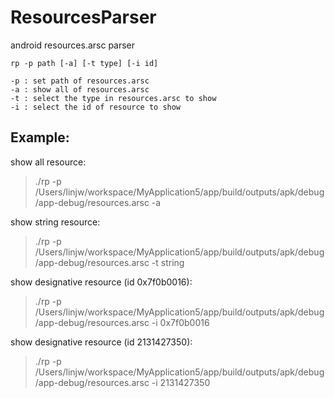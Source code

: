 # ResourcesParser

android resources.arsc parser

```
rp -p path [-a] [-t type] [-i id]

-p : set path of resources.arsc
-a : show all of resources.arsc
-t : select the type in resources.arsc to show
-i : select the id of resource to show
```

## Example:

show all resource:

> ./rp -p /Users/linjw/workspace/MyApplication5/app/build/outputs/apk/debug/app-debug/resources.arsc -a

show string resource:

> ./rp -p /Users/linjw/workspace/MyApplication5/app/build/outputs/apk/debug/app-debug/resources.arsc -t string

show designative resource (id 0x7f0b0016):

> ./rp -p /Users/linjw/workspace/MyApplication5/app/build/outputs/apk/debug/app-debug/resources.arsc -i 0x7f0b0016

show designative resource (id 2131427350):

> ./rp -p /Users/linjw/workspace/MyApplication5/app/build/outputs/apk/debug/app-debug/resources.arsc -i 2131427350